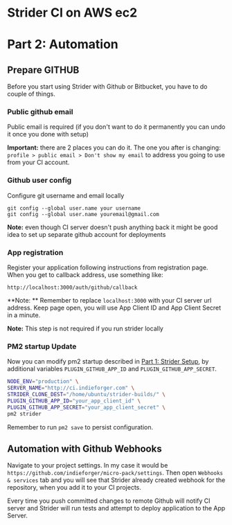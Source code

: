 # Strider CI on AWS ec2
# Part 2: Automation

## Prepare GITHUB

Before you start using Strider with Github or Bitbucket, you have to do couple of things.

### Public github email

Public email is required (if you don't want to do it permanently you can undo it once you done with setup)

**Important:** there are 2 places you can do it. The one you after is changing:
`profile > public email > Don't show my email` to address you going to use from your CI account.

### Github user config

Configure git username and email locally
```
git config --global user.name your username
git config --global user.name youremail@gmail.com
```

**Note:** even though CI server doesn't push anything back it might be good idea to set up separate github account for deployments

### App registration


Register your application following instructions from registration page.
When you get to callback address, use something like:
```
http://localhost:3000/auth/github/callback
```
**Note: ** Remember to replace `localhost:3000` with your CI server url address. Keep page open, you will use App Client ID and App Client Secret in a minute.

**Note:** This step is not required if you run strider locally

### PM2 startup Update

Now you can modify pm2 startup described in [Part 1: Strider Setup](./part-1-strider-setup), by additional variables `PLUGIN_GITHUB_APP_ID` and `PLUGIN_GITHUB_APP_SECRET`.

```bash
NODE_ENV="production" \
SERVER_NAME="http://ci.indieforger.com" \
STRIDER_CLONE_DEST="/home/ubuntu/strider-builds/" \
PLUGIN_GITHUB_APP_ID="your_app_client_id" \
PLUGIN_GITHUB_APP_SECRET="your_app_client_secret" \
pm2 strider    
```

Remember to run `pm2 save` to persist configuration.

## Automation with Github Webhooks

Navigate to your project settings. In my case it would be `https://github.com/indieforger/micro-pack/settings`. Then open `Webhooks & services` tab and you will see that Strider already created webhook for the repository, when you add it to your CI projects.

<!-- todo: image -->

Every time you push committed changes to remote Github will notify CI server and Strider will run tests and attempt to deploy application to the App Server.
